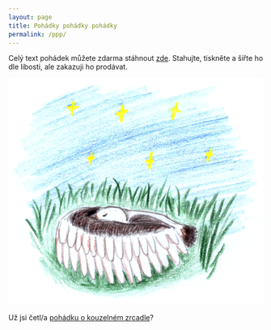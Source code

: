 ```yaml
---
layout: page
title: Pohádky pohádky pohádky
permalink: /ppp/
---
```


Celý text pohádek můžete zdarma stáhnout [zde](/projekty/ppp/pohadky_pohadky_pohadky.pdf).
Stahujte, tiskněte a šiřte ho dle libosti, ale zakazuji ho prodávat.

![O Ptácích](/fotky/f-matous-comp.png)

Už jsi četl/a [pohádku o kouzelném zrcadle](http://zeleznice.smid.io/poklad)?

